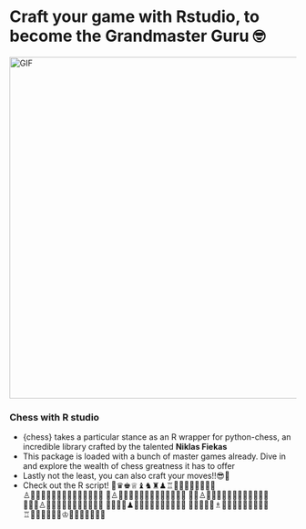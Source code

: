<p>
  <h1 align="left"><b>Craft your game with Rstudio, to become the Grandmaster Guru 🤓</b></h1>
</p>
<img align="center" alt="GIF" src="https://github.com/DJJamsran/images/blob/main/OVFV.gif" width="600"/>
<br>

### Chess with R studio
- {chess} takes a particular stance as an R wrapper for python-chess, an incredible library crafted by the talented **Niklas Fiekas**
- This package is loaded with a bunch of master games already. Dive in and explore the wealth of chess greatness it has to offer
- Lastly not the least, you can also craft your moves!!😎👾
- Check out the R script! 
👑♛♚♕♝♞♜♟♖🔲🔳🔲🔳🔲🔳🔲🔳
♙🔲🔳🔲🔳🔲🔳🔲🔳🔲🔳🔲🔳🔲🔳
🔳♙🔲🔳🔲🔳🔲🔳🔲🔳🔲🔳🔲🔳🔲
🔲🔳♙🔲🔳🔲🔳🔲🔳🔲🔳🔲🔳🔲🔳
🔳🔲🔳♙🔲🔳🔲🔳🔲🔳🔲🔳🔲🔳🔲
🔲🔳🔲🔳♟🔲🔳🔲🔳🔲🔳🔲🔳🔲🔳
🔳🔲🔳🔲🔳♗🔲🔳🔲🔳🔲🔳🔲🔳🔲
♖🔲🔳🔲🔳🔲🔳♔🔲🔳🔲🔳🔲🔳🔲
